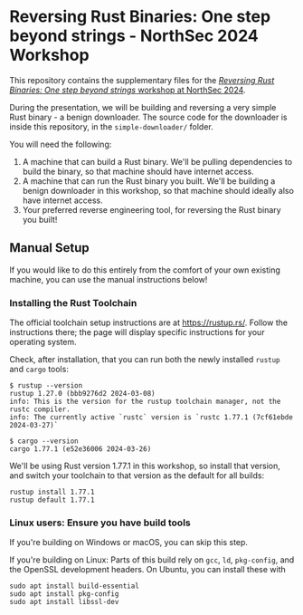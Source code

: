 # Reversing Rust Binaries: One step beyond strings - NorthSec 2024 Workshop

This repository contains the supplementary files for the [_Reversing Rust Binaries: One step beyond strings_ workshop at NorthSec 2024](https://nsec.io/session/2024-reversing-rust-binaries-one-step-beyond-strings.html).

During the presentation, we will be building and reversing a very simple Rust binary - a benign downloader. The source code for the downloader is inside this repository, in the `simple-downloader/` folder.

You will need the following:

1) A machine that can build a Rust binary. We'll be pulling dependencies to build the binary, so that machine should have internet access.
2) A machine that can run the Rust binary you built. We'll be building a benign downloader in this workshop, so that machine should ideally also have internet access. 
3) Your preferred reverse engineering tool, for reversing the Rust binary you built!

## Manual Setup

If you would like to do this entirely from the comfort of your own existing machine, you can use the manual instructions below!

### Installing the Rust Toolchain

The official toolchain setup instructions are at https://rustup.rs/. Follow the instructions there; the page will display specific instructions for your operating system.

Check, after installation, that you can run both the newly installed `rustup` and `cargo` tools:

```
$ rustup --version
rustup 1.27.0 (bbb9276d2 2024-03-08)
info: This is the version for the rustup toolchain manager, not the rustc compiler.
info: The currently active `rustc` version is `rustc 1.77.1 (7cf61ebde 2024-03-27)`
```

```
$ cargo --version
cargo 1.77.1 (e52e36006 2024-03-26)
```

We'll be using Rust version 1.77.1 in this workshop, so install that version, and switch your toolchain to that version as the default for all builds:

```
rustup install 1.77.1
rustup default 1.77.1
```

### Linux users: Ensure you have build tools

If you're building on Windows or macOS, you can skip this step.

If you're building on Linux: Parts of this build rely on `gcc`, `ld`, `pkg-config`, and the OpenSSL development headers. On Ubuntu, you can install these with

```
sudo apt install build-essential
sudo apt install pkg-config
sudo apt install libssl-dev
```